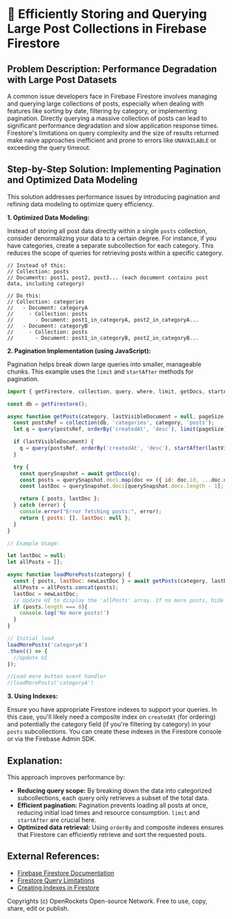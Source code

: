 # 🐞 Efficiently Storing and Querying Large Post Collections in Firebase Firestore


## Problem Description:  Performance Degradation with Large Post Datasets

A common issue developers face in Firebase Firestore involves managing and querying large collections of posts, especially when dealing with features like sorting by date, filtering by category, or implementing pagination.  Directly querying a massive collection of posts can lead to significant performance degradation and slow application response times.  Firestore's limitations on query complexity and the size of results returned make naive approaches inefficient and prone to errors like `UNAVAILABLE` or exceeding the query timeout.

## Step-by-Step Solution: Implementing Pagination and Optimized Data Modeling

This solution addresses performance issues by introducing pagination and refining data modeling to optimize query efficiency.

**1. Optimized Data Modeling:**

Instead of storing all post data directly within a single `posts` collection, consider denormalizing your data to a certain degree.  For instance, if you have categories, create a separate subcollection for each category. This reduces the scope of queries for retrieving posts within a specific category.

```
// Instead of this:
// Collection: posts
// Documents: post1, post2, post3... (each document contains post data, including category)

// Do this:
// Collection: categories
//   - Document: categoryA
//     - Collection: posts
//       - Document: post1_in_categoryA, post2_in_categoryA...
//   - Document: categoryB
//     - Collection: posts
//       - Document: post1_in_categoryB, post2_in_categoryB...
```

**2. Pagination Implementation (using JavaScript):**

Pagination helps break down large queries into smaller, manageable chunks. This example uses the `limit` and `startAfter` methods for pagination.

```javascript
import { getFirestore, collection, query, where, limit, getDocs, startAfter, orderBy, DocumentSnapshot } from "firebase/firestore";

const db = getFirestore();

async function getPosts(category, lastVisibleDocument = null, pageSize = 10) {
  const postsRef = collection(db, 'categories', category, 'posts');
  let q = query(postsRef, orderBy('createdAt', 'desc'), limit(pageSize)); // Order by timestamp for chronological order

  if (lastVisibleDocument) {
    q = query(postsRef, orderBy('createdAt', 'desc'), startAfter(lastVisibleDocument), limit(pageSize));
  }

  try {
    const querySnapshot = await getDocs(q);
    const posts = querySnapshot.docs.map(doc => ({ id: doc.id, ...doc.data() }));
    const lastDoc = querySnapshot.docs[querySnapshot.docs.length - 1];

    return { posts, lastDoc };
  } catch (error) {
    console.error("Error fetching posts:", error);
    return { posts: [], lastDoc: null };
  }
}

// Example Usage:

let lastDoc = null;
let allPosts = [];

async function loadMorePosts(category) {
  const { posts, lastDoc: newLastDoc } = await getPosts(category, lastDoc);
  allPosts = allPosts.concat(posts);
  lastDoc = newLastDoc;
  // Update UI to display the 'allPosts' array. If no more posts, hide the load more button.
  if (posts.length === 0){
    console.log('No more posts!')
  }
}

// Initial load
loadMorePosts('categoryA')
.then(() => {
  //Update UI
});

//Load more button event handler
//loadMorePosts('categoryA')
```

**3.  Using Indexes:**

Ensure you have appropriate Firestore indexes to support your queries.  In this case, you'll likely need a composite index on `createdAt` (for ordering) and potentially the category field (if you're filtering by category) in your `posts` subcollections.  You can create these indexes in the Firestore console or via the Firebase Admin SDK.


## Explanation:

This approach improves performance by:

* **Reducing query scope:**  By breaking down the data into categorized subcollections, each query only retrieves a subset of the total data.
* **Efficient pagination:** Pagination prevents loading all posts at once, reducing initial load times and resource consumption.  `limit` and `startAfter` are crucial here.
* **Optimized data retrieval:** Using `orderBy` and composite indexes ensures that Firestore can efficiently retrieve and sort the requested posts.


## External References:

* [Firebase Firestore Documentation](https://firebase.google.com/docs/firestore)
* [Firestore Query Limitations](https://firebase.google.com/docs/firestore/query-data/query-limitations)
* [Creating Indexes in Firestore](https://firebase.google.com/docs/firestore/query-data/indexing)

Copyrights (c) OpenRockets Open-source Network. Free to use, copy, share, edit or publish.

